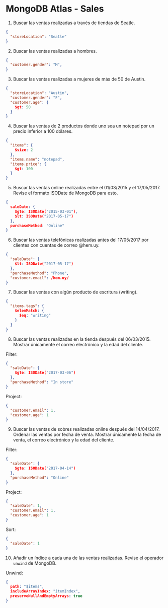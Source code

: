 # MongoDB Atlas - Sales

1. Buscar las ventas realizadas a través de tiendas de Seatle.
```json
{
  "storeLocation": "Seatle"
}
```

2. Buscar las ventas realizadas a hombres.
```json
{
  "customer.gender": "M",
}
```

3. Buscar las ventas realizadas a mujeres de más de 50 de Austin.
```json
{
  "storeLocation": "Austin",
  "customer.gender": "F",
  "customer.age": {
    $gt: 50
  }
}
```

4. Buscar las ventas de 2 productos donde uno sea un notepad por un precio inferior a 100 dólares.
```json
{ 
  "items": {
    $size: 2
  },
  "items.name": "notepad",
  "items.price": {
    $gt: 100
  }
}
```

5. Buscar las ventas online realizadas entre el 01/03/2015 y el 17/05/2017. Revise el formato ISODate de MongoDB para esto.
```json
{
  saleDate: {
    $gte: ISODate("2015-03-01"),
    $lt: ISODate("2017-05-17")
  },
  purchaseMethod: "Online"
}
```

6. Buscar las ventas telefónicas realizadas antes del 17/05/2017 por clientes con cuentas de correo @hem.uy.
```json
{
  "saleDate": {
    $lt: ISODate("2017-05-17")
  },
  "purchaseMethod": "Phone",
  "customer.email": /hem.uy/
}
```

7. Buscar las ventas con algún producto de escritura (writing).
```json
{
  "items.tags": { 
    $elemMatch: { 
      $eq: "writing" 
    } 
  } 
}
```

8. Buscar las ventas realizadas en la tienda después del 06/03/2015. Mostrar únicamente el correo electrónico y la edad del cliente.

Filter:
```json
{
  "saleDate": {
    $gte: ISODate("2017-03-06")
  },
  "purchaseMethod": "In store"
}
```
Project:
```json
{
  "customer.email": 1, 
  "customer.age": 1
}
```

9. Buscar las ventas de sobres realizadas online después del 14/04/2017. Ordenar las ventas por fecha de venta. Mostrar únicamente la fecha de venta, el correo electrónico y la edad del cliente.

Filter:
```json
{
  "saleDate": {
    $gte: ISODate("2017-04-14")
  },
  "purchaseMethod": "Online"
}
```
Project:
```json
{
  "saleDate": 1,
  "customer.email": 1,
  "customer.age": 1
}
```
Sort:
```json
{ 
  "saleDate": 1
}
```

10. Añadir un índice a cada una de las ventas realizadas. Revise el operador `unwind` de MongoDB.

Unwind:
```json
{
  path: "$items",
  includeArrayIndex: "itemIndex",
  preserveNullAndEmptyArrays: true
}
```